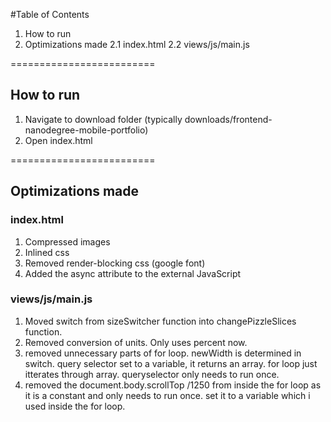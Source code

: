 #Table of Contents
  1. How to run
  2. Optimizations made
    2.1 index.html
    2.2 views/js/main.js

=========================

## How to run
  1. Navigate to download folder (typically downloads/frontend-nanodegree-mobile-portfolio)
  2. Open index.html

=========================

## Optimizations made

### index.html
1. Compressed images
2. Inlined css
3. Removed render-blocking css (google font)
4. Added the async attribute to the external JavaScript

### views/js/main.js
1. Moved switch from sizeSwitcher function into changePizzleSlices function.
2. Removed conversion of units. Only uses percent now.
3. removed unnecessary parts of for loop. newWidth is determined in switch. query selector set to a variable, it returns an array. for loop just itterates through array. queryselector only needs to run once.
4. removed the document.body.scrollTop /1250 from inside the for loop as it is a constant and only needs to run once. set it to a variable which i used inside the for loop.
